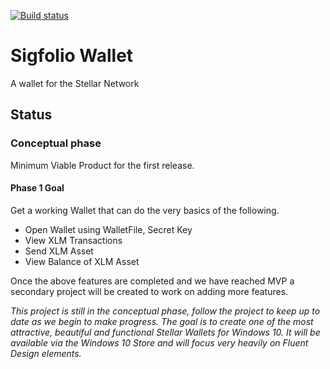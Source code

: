 [![Build status](https://build.appcenter.ms/v0.1/apps/a1dcb5ae-9aa8-46c9-9ffe-9c0f7dc37029/branches/master/badge)](https://appcenter.ms)

# Sigfolio Wallet
A wallet for the Stellar Network

## Status
### Conceptual phase

Minimum Viable Product for the first release.

#### Phase 1 Goal
Get a working Wallet that can do the very basics of the following.

- Open Wallet using WalletFile, Secret Key
- View XLM Transactions
- Send XLM Asset
- View Balance of XLM Asset

Once the above features are completed and we have reached MVP a secondary project will be created to work on adding more features.

*This project is still in the conceptual phase, follow the project to keep up to date as we begin to make progress.  The goal is to create one of the most attractive, beautiful and functional Stellar Wallets for Windows 10.  It will be available via the Windows 10 Store and will focus very heavily on Fluent Design elements.*


